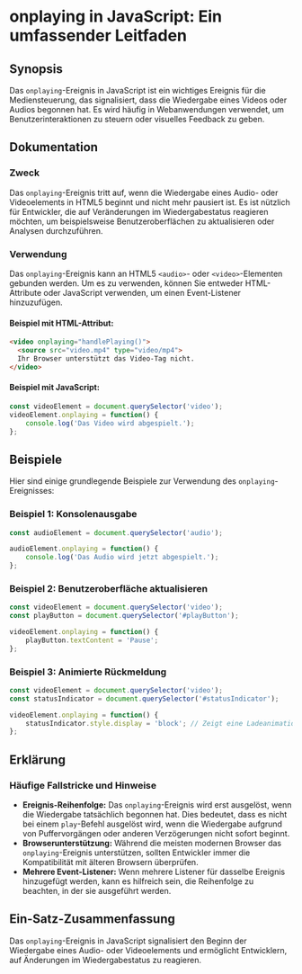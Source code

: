 <!--
Meta Description: # onplaying in JavaScript: Ein umfassender Leitfaden ## Synopsis Das `onplaying`-Ereignis in JavaScript ist ein wichtiges Ereignis für die Mediensteue...
Meta Keywords: onplaying, das, video, javascript, ereignis
-->

# onplaying in JavaScript: Ein umfassender Leitfaden

## Synopsis
Das `onplaying`-Ereignis in JavaScript ist ein wichtiges Ereignis für die Mediensteuerung, das signalisiert, dass die Wiedergabe eines Videos oder Audios begonnen hat. Es wird häufig in Webanwendungen verwendet, um Benutzerinteraktionen zu steuern oder visuelles Feedback zu geben.

## Dokumentation
### Zweck
Das `onplaying`-Ereignis tritt auf, wenn die Wiedergabe eines Audio- oder Videoelements in HTML5 beginnt und nicht mehr pausiert ist. Es ist nützlich für Entwickler, die auf Veränderungen im Wiedergabestatus reagieren möchten, um beispielsweise Benutzeroberflächen zu aktualisieren oder Analysen durchzuführen.

### Verwendung
Das `onplaying`-Ereignis kann an HTML5 `<audio>`- oder `<video>`-Elementen gebunden werden. Um es zu verwenden, können Sie entweder HTML-Attribute oder JavaScript verwenden, um einen Event-Listener hinzuzufügen.

#### Beispiel mit HTML-Attribut:
```html
<video onplaying="handlePlaying()">
  <source src="video.mp4" type="video/mp4">
  Ihr Browser unterstützt das Video-Tag nicht.
</video>
```

#### Beispiel mit JavaScript:
```javascript
const videoElement = document.querySelector('video');
videoElement.onplaying = function() {
    console.log('Das Video wird abgespielt.');
};
```

## Beispiele
Hier sind einige grundlegende Beispiele zur Verwendung des `onplaying`-Ereignisses:

### Beispiel 1: Konsolenausgabe
```javascript
const audioElement = document.querySelector('audio');

audioElement.onplaying = function() {
    console.log('Das Audio wird jetzt abgespielt.');
};
```

### Beispiel 2: Benutzeroberfläche aktualisieren
```javascript
const videoElement = document.querySelector('video');
const playButton = document.querySelector('#playButton');

videoElement.onplaying = function() {
    playButton.textContent = 'Pause';
};
```

### Beispiel 3: Animierte Rückmeldung
```javascript
const videoElement = document.querySelector('video');
const statusIndicator = document.querySelector('#statusIndicator');

videoElement.onplaying = function() {
    statusIndicator.style.display = 'block'; // Zeigt eine Ladeanimation an
};
```

## Erklärung
### Häufige Fallstricke und Hinweise
- **Ereignis-Reihenfolge:** Das `onplaying`-Ereignis wird erst ausgelöst, wenn die Wiedergabe tatsächlich begonnen hat. Dies bedeutet, dass es nicht bei einem `play`-Befehl ausgelöst wird, wenn die Wiedergabe aufgrund von Puffervorgängen oder anderen Verzögerungen nicht sofort beginnt.
- **Browserunterstützung:** Während die meisten modernen Browser das `onplaying`-Ereignis unterstützen, sollten Entwickler immer die Kompatibilität mit älteren Browsern überprüfen.
- **Mehrere Event-Listener:** Wenn mehrere Listener für dasselbe Ereignis hinzugefügt werden, kann es hilfreich sein, die Reihenfolge zu beachten, in der sie ausgeführt werden.

## Ein-Satz-Zusammenfassung
Das `onplaying`-Ereignis in JavaScript signalisiert den Beginn der Wiedergabe eines Audio- oder Videoelements und ermöglicht Entwicklern, auf Änderungen im Wiedergabestatus zu reagieren.